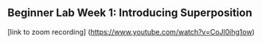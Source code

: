 ## Beginner Lab Week 1: Introducing Superposition

[link to zoom recording] (https://www.youtube.com/watch?v=CoJl0ihg1ow)